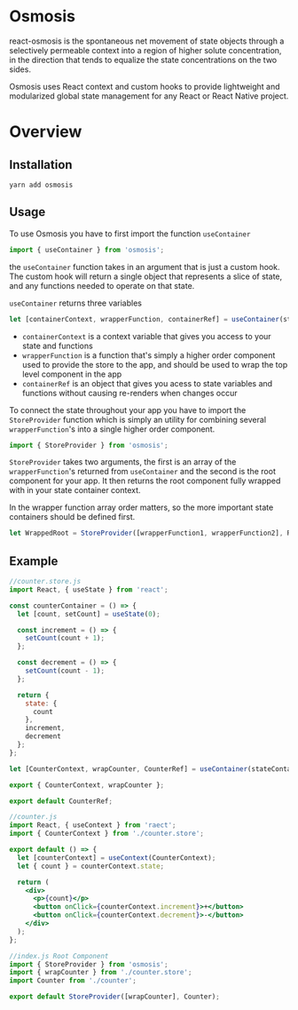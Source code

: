 # Osmosis

react-osmosis is the spontaneous net movement of state objects through a selectively permeable context into a region of higher solute concentration, in the direction that tends to equalize the state concentrations on the two sides.

Osmosis uses React context and custom hooks to provide lightweight and modularized global state management for any React or React Native project.

# Overview

## Installation

```
yarn add osmosis
```

## Usage

To use Osmosis you have to first import the function `useContainer`

```js
import { useContainer } from 'osmosis';
```

the `useContainer` function takes in an argument that is just a custom hook. The custom hook will return a single object that represents a slice of state, and any functions needed to operate on that state.

`useContainer` returns three variables

```js
let [containerContext, wrapperFunction, containerRef] = useContainer(stateContainer);
```

- `containerContext` is a context variable that gives you access to your state and functions
- `wrapperFunction` is a function that's simply a higher order component used to provide the store to the app, and should be used to wrap the top level component in the app
- `containerRef` is an object that gives you acess to state variables and functions without causing re-renders when changes occur

To connect the state throughout your app you have to import the `StoreProvider` function which is simply an utility for combining several `wrapperFunction`'s into a single higher order component.

```js
import { StoreProvider } from 'osmosis';
```

`StoreProvider` takes two arguments, the first is an array of the `wrapperFunction`'s returned from `useContainer` and the second is the root component for your app. It then returns the root component fully wrapped with in your state container context.

In the wrapper function array order matters, so the more important state containers should be defined first.

```js
let WrappedRoot = StoreProvider([wrapperFunction1, wrapperFunction2], RootComponent);
```

## Example

```js
//counter.store.js
import React, { useState } from 'react';

const counterContainer = () => {
  let [count, setCount] = useState(0);

  const increment = () => {
    setCount(count + 1);
  };

  const decrement = () => {
    setCount(count - 1);
  };

  return {
    state: {
      count
    },
    increment,
    decrement
  };
};

let [CounterContext, wrapCounter, CounterRef] = useContainer(stateContainer);

export { CounterContext, wrapCounter };

export default CounterRef;
```

```jsx
//counter.js
import React, { useContext } from 'raect';
import { CounterContext } from './counter.store';

export default () => {
  let [counterContext] = useContext(CounterContext);
  let { count } = counterContext.state;

  return (
    <div>
      <p>{count}</p>
      <button onClick={counterContext.increment}>+</button>
      <button onClick={counterContext.decrement}>-</button>
    </div>
  );
};
```

```jsx
//index.js Root Component
import { StoreProvider } from 'osmosis';
import { wrapCounter } from './counter.store';
import Counter from './counter';

export default StoreProvider([wrapCounter], Counter);
```
